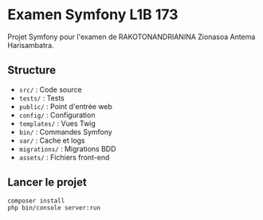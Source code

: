 # Examen Symfony L1B 173

Projet Symfony pour l'examen de RAKOTONANDRIANINA Zionasoa Antema Harisambatra.

## Structure
- `src/` : Code source
- `tests/` : Tests
- `public/` : Point d'entrée web
- `config/` : Configuration
- `templates/` : Vues Twig
- `bin/` : Commandes Symfony
- `var/` : Cache et logs
- `migrations/` : Migrations BDD
- `assets/` : Fichiers front-end

## Lancer le projet

```bash
composer install
php bin/console server:run
```
